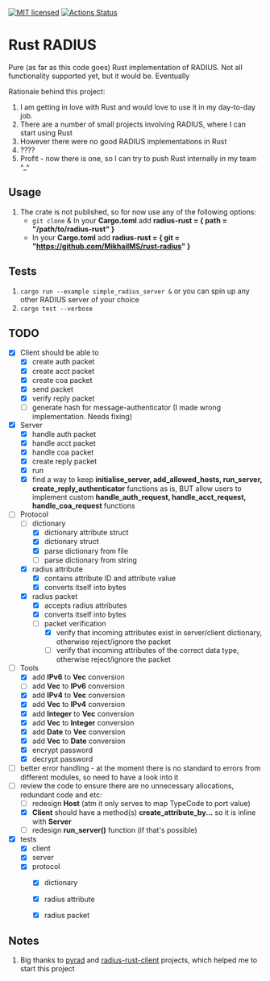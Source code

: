 [![MIT licensed][mit-badge]][mit-url]
[![Actions Status][action-badge]][action-url]

[action-badge]: https://github.com/MikhailMS/rust-radius/workflows/RustRadius/badge.svg
[action-url]:   https://github.com/MikhailMS/rust-radius/actions
[mit-badge]:    https://img.shields.io/badge/license-MIT-blue.svg
[mit-url]:      LICENSE


# Rust RADIUS 
Pure (as far as this code goes) Rust implementation of RADIUS.
Not all functionality supported yet, but it would be. Eventually

Rationale behind this project:
1. I am getting in love with Rust and would love to use it in my day-to-day job.
2. There are a number of small projects involving RADIUS, where I can start using Rust
3. However there were no good RADIUS implementations in Rust
4. ????
5. Profit - now there is one, so I can try to push Rust internally in my team ^_^


## Usage
1. The crate is not published, so for now use any of the following options:
   - `git clone` & In your **Cargo.toml** add **radius-rust = { path = "/path/to/radius-rust" }**
   - In your **Cargo.toml** add **radius-rust = { git = "https://github.com/MikhailMS/rust-radius" }**


## Tests
1. `cargo run --example simple_radius_server &` or you can spin up any other RADIUS server of your choice
2. `cargo test --verbose`


## TODO
- [x] Client should be able to
  - [x] create auth  packet
  - [x] create acct  packet
  - [x] create coa   packet
  - [x] send         packet
  - [x] verify reply packet
  - [ ] generate hash for message-authenticator (I made wrong implementation. Needs fixing)
- [x] Server
  - [x] handle auth packet
  - [x] handle acct packet
  - [x] handle coa  packet
  - [x] create reply packet
  - [x] run
  - [x] find a way to keep **initialise_server, add_allowed_hosts, run_server, create_reply_authenticator** functions as is, BUT allow users to implement custom **handle_auth_request, handle_acct_request, handle_coa_request** functions
- [ ] Protocol
  - [ ] dictionary
    - [x] dictionary attribute struct
    - [x] dictionary struct
    - [x] parse dictionary from file
    - [ ] parse dictionary from string
  - [x] radius attribute 
    - [x] contains attribute ID and attribute value
    - [x] converts itself into bytes
  - [x] radius packet
    - [x] accepts  radius attributes
    - [x] converts itself into bytes
    - [ ] packet verification
      - [x] verify that incoming attributes exist in server/client dictionary, otherwise reject/ignore the packet
      - [ ] verify that incoming attributes of the correct data type,          otherwise reject/ignore the packet
- [ ] Tools
  - [x] add **IPv6**    to **Vec<u8>** conversion
  - [ ] add **Vec<u8>** to **IPv6**    conversion
  - [x] add **IPv4**    to **Vec<u8>** conversion
  - [x] add **Vec<u8>** to **IPv4**    conversion
  - [x] add **Integer** to **Vec<u8>** conversion
  - [x] add **Vec<u8>** to **Integer** conversion
  - [x] add **Date**    to **Vec<u8>** conversion
  - [x] add **Vec<u8>** to **Date**    conversion
  - [x] encrypt password
  - [x] decrypt password
- [ ] better error handling - at the moment there is no standard to errors from different modules, so need to have a look into it
- [ ] review the code to ensure there are no unnecessary allocations, redundant code and etc:
  - [ ] redesign **Host** (atm it only serves to map TypeCode to port value) 
  - [x] **Client** should have a method(s) **create_attribute_by...** so it is inline with **Server**
  - [ ] redesign **run_server()** function (if that's possible)
- [x] tests
  - [x] client
  - [x] server
  - [x] protocol
    - [x] dictionary
    - [x] radius attribute
    - [x] radius packet


## Notes
1. Big thanks to [pyrad](https://github.com/pyradius/pyrad) and [radius-rust-client](https://github.com/athonet-open/rust-radius-client) projects, which helped me to start this project
